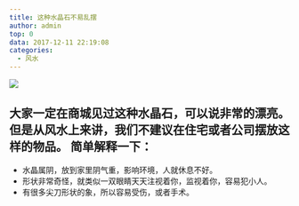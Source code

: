 ```yaml
---
title: 这种水晶石不易乱摆
author: admin
top: 0
data: 2017-12-11 22:19:08
categories: 
  - 风水
---
```

![](http://fs-image.pull.net.cn/17-12-11/75361939.jpg!800)

大家一定在商城见过这种水晶石，可以说非常的漂亮。但是从风水上来讲，我们不建议在住宅或者公司摆放这样的物品。
 简单解释一下：
--------

- 水晶属阴，放到家里阴气重，影响环境，人就休息不好。
- 形状非常奇怪，就类似一双眼睛天天注视着你，监视着你，容易犯小人。
- 有很多尖刀形状的象，所以容易受伤，或者手术。
